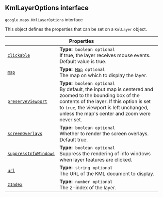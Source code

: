 
<devsite-heading text=" KmlLayerOptions interface" for="KmlLayerOptions" level="h2" link="" toc="" back-to-top=""><h2 id="KmlLayerOptions" is-upgraded="">KmlLayerOptions interface</h2></devsite-heading>
<p>
<code translate="no" dir="ltr"><span itemprop="path">google.maps</span>.<span itemprop="name">KmlLayerOptions</span></code>
interface
</p>
<p>This object defines the properties that can be set on a <code translate="no" dir="ltr">KmlLayer</code> object.</p>
<div class="devsite-table-wrapper"><table class="properties responsive" summary="interface KmlLayerOptions - Properties">
<thead>
<tr><th colspan="2">Properties</th>
</tr></thead>
<tbody>
<tr id="KmlLayerOptions.clickable">
<td itemprop="property"><code translate="no" dir="ltr"><a class="secret-link" href="#KmlLayerOptions.clickable"><span>clickable</span></a></code></td>
<td><div><strong>Type:</strong>&nbsp; <code translate="no" dir="ltr">boolean <span class="optional-type-annotation">optional</span></code></div>
<div class="desc">If true, the layer receives mouse events. Default value is true.</div></td>
</tr>
<tr id="KmlLayerOptions.map">
<td itemprop="property"><code translate="no" dir="ltr"><a class="secret-link" href="#KmlLayerOptions.map"><span>map</span></a></code></td>
<td><div><strong>Type:</strong>&nbsp; <code translate="no" dir="ltr"><a href="Map.md">Map</a> <span class="optional-type-annotation">optional</span></code></div>
<div class="desc">The map on which to display the layer.</div></td>
</tr>
<tr id="KmlLayerOptions.preserveViewport">
<td itemprop="property"><code translate="no" dir="ltr"><a class="secret-link" href="#KmlLayerOptions.preserveViewport"><span>preserveViewport</span></a></code></td>
<td><div><strong>Type:</strong>&nbsp; <code translate="no" dir="ltr">boolean <span class="optional-type-annotation">optional</span></code></div>
<div class="desc">By default, the input map is centered and zoomed to the bounding box of the contents of the layer. If this option is set to <code translate="no" dir="ltr">true</code>, the viewport is left unchanged, unless the map's center and zoom were never set.</div></td>
</tr>
<tr id="KmlLayerOptions.screenOverlays">
<td itemprop="property"><code translate="no" dir="ltr"><a class="secret-link" href="#KmlLayerOptions.screenOverlays"><span>screenOverlays</span></a></code></td>
<td><div><strong>Type:</strong>&nbsp; <code translate="no" dir="ltr">boolean <span class="optional-type-annotation">optional</span></code></div>
<div class="desc">Whether to render the screen overlays. Default true.</div></td>
</tr>
<tr id="KmlLayerOptions.suppressInfoWindows">
<td itemprop="property"><code translate="no" dir="ltr"><a class="secret-link" href="#KmlLayerOptions.suppressInfoWindows"><span>suppressInfoWindows</span></a></code></td>
<td><div><strong>Type:</strong>&nbsp; <code translate="no" dir="ltr">boolean <span class="optional-type-annotation">optional</span></code></div>
<div class="desc">Suppress the rendering of info windows when layer features are clicked.</div></td>
</tr>
<tr id="KmlLayerOptions.url">
<td itemprop="property"><code translate="no" dir="ltr"><a class="secret-link" href="#KmlLayerOptions.url"><span>url</span></a></code></td>
<td><div><strong>Type:</strong>&nbsp; <code translate="no" dir="ltr">string <span class="optional-type-annotation">optional</span></code></div>
<div class="desc">The URL of the KML document to display.</div></td>
</tr>
<tr id="KmlLayerOptions.zIndex">
<td itemprop="property"><code translate="no" dir="ltr"><a class="secret-link" href="#KmlLayerOptions.zIndex"><span>zIndex</span></a></code></td>
<td><div><strong>Type:</strong>&nbsp; <code translate="no" dir="ltr">number <span class="optional-type-annotation">optional</span></code></div>
<div class="desc">The z-index of the layer.</div></td>
</tr>
</tbody>
</table></div>
